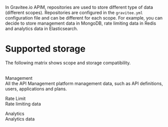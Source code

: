 In Gravitee.io APIM, repositories are used to store different type of
data (different scopes). Repositories are configured in the
`gravitee.yml` configuration file and can be different for each scope.
For example, you can decide to store management data in MongoDB, rate
limiting data in Redis and analytics data in Elasticsearch.

# Supported storage

The following matrix shows scope and storage compatibility.

<table>
<tbody>
<tr class="odd">
</tr>
<tr class="even">
</tr>
<tr class="odd">
</tr>
<tr class="even">
</tr>
<tr class="odd">
</tr>
<tr class="even">
</tr>
<tr class="odd">
</tr>
<tr class="even">
</tr>
<tr class="odd">
</tr>
<tr class="even">
</tr>
<tr class="odd">
</tr>
<tr class="even">
</tr>
<tr class="odd">
</tr>
<tr class="even">
</tr>
<tr class="odd">
</tr>
<tr class="even">
</tr>
<tr class="odd">
</tr>
<tr class="even">
</tr>
<tr class="odd">
</tr>
<tr class="even">
</tr>
</tbody>
</table>

Management  
All the API Management platform management data, such as API
definitions, users, applications and plans.

Rate Limit  
Rate limiting data

Analytics  
Analytics data
